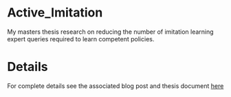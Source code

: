 # Active_Imitation
My masters thesis research on reducing the number of imitation learning expert queries required to learn competent policies.

# Details
For complete details see the associated blog post and thesis document [here](https://matthanczor.com/efficient-imitation-learning)
